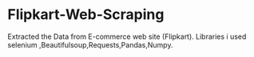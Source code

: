 # Flipkart-Web-Scraping
Extracted the Data from E-commerce web site (Flipkart). Libraries i used selenium ,Beautifulsoup,Requests,Pandas,Numpy. 
